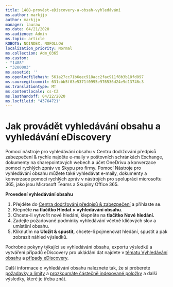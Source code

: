 ```yaml
---
title: 1488-provést-eDiscovery-a-obsah-vyhledávání
ms.author: markjjo
author: markjjo
manager: lauraw
ms.date: 04/21/2020
ms.audience: Admin
ms.topic: article
ROBOTS: NOINDEX, NOFOLLOW
localization_priority: Normal
ms.collection: Adm_O365
ms.custom:
- "1488"
- "3200003"
ms.assetid: ''
ms.openlocfilehash: 561a27cc71b6eec918acc2fac911f8b3b18fd097
ms.sourcegitcommit: 631cbb5f03e5371f0995e976536d24e9d13746c3
ms.translationtype: MT
ms.contentlocale: cs-CZ
ms.lasthandoff: 04/22/2020
ms.locfileid: "43764721"
---
```

# <a name="how-to-perform-content-searches-and-ediscovery-searches"></a>Jak provádět vyhledávání obsahu a vyhledávání eDiscovery

Pomocí nástroje pro vyhledávání obsahu v Centru dodržování předpisů zabezpečení & rychle najděte e-maily v poštovních schránkách Exchange, dokumenty na sharepointových webech a účet OneDrivu a konverzace pomocí rychlých zpráv ve Skypu pro firmy. Pomocí Nástroje pro vyhledávání obsahu můžete také vyhledávat e-maily, dokumenty a konverzace pomocí rychlých zpráv v nástrojích pro spolupráci microsoftu 365, jako jsou Microsoft Teams a Skupiny Office 365.

**Provedení vyhledávání obsahu**

1. Přejděte do [Centra dodržování předpisů & zabezpečení](https://protection.office.com) a přihlaste se.
2. Klepněte **na tlačítko Hledat > vyhledávání obsahu**.
3. Chcete-li vytvořit nové hledání, klepněte na **tlačítko Nové hledání.**
4. Zadejte požadované podmínky vyhledávání včetně klíčových slov a umístění obsahu.  
5. Kliknutím na **Uložit & spustit,** chcete-li pojmenovat hledání, spustit a pak zobrazit náhled výsledků.

Podrobné pokyny týkající se vyhledávání obsahu, exportu výsledků a vytváření případů eDiscovery pro ukládání dat najdete v [tématu Vyhledávání obsahu](https://docs.microsoft.com/office365/securitycompliance/content-search) a [případy eDiscovery](https://docs.microsoft.com/office365/securitycompliance/ediscovery-cases).

Další informace o vyhledávání obsahu naleznete tak, že si proberete [požadavky a limity](https://docs.microsoft.com/office365/securitycompliance/limits-for-content-search) a [prozkoumáte částečně indexované položky](https://docs.microsoft.com/office365/securitycompliance/investigating-partially-indexed-items-in-ediscovery) a další výsledky, které je třeba znát.